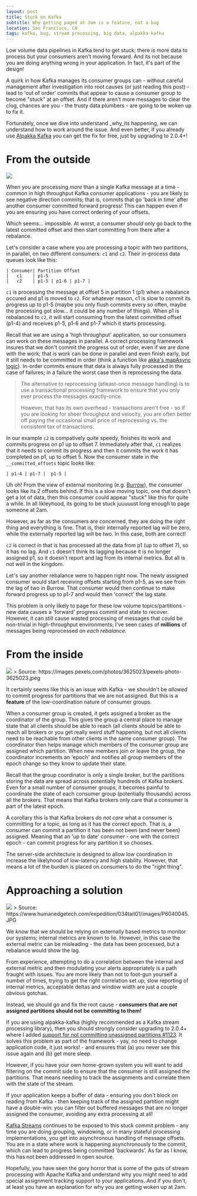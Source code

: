 ```yaml
---
layout: post
title: Stuck on Kafka
subtitle: Why getting paged at 2am is a feature, not a bug
location: San Francisco, CA
tags: kafka, bug, stream processing, big data, alpakka-kafka
---
```


Low volume data pipelines in Kafka tend to get stuck; there is more data to process but your consumers aren't moving forward. And its not because you are doing anything wrong in your application. In fact, it's part of the design!

A quirk in how Kafka manages its consumer groups can - without careful management after investigation into root causes (or just reading this post) - lead to 'out of order' commits that appear to cause a consumer group to become "stuck" at an offset. And if there aren't more messages to clear the clog, chances are you - the trusty data plumbers - are going to be woken up to fix it.

Fortunately, once we dive into understand _why_its happening, we can understand how to work around the issue. And even better, if you already use [Alpakka Kafka](https://doc.akka.io/docs/alpakka-kafka/current/home.html) you can get the fix for free, just by upgrading to 2.0.4+!

# From the outside

<img src="/images/posts/kafka-parallel-perils/bird-looking-in-rear-view-mirror.jpg">

When you are processing _more_ than a single Kafka message at a time - common in high throughput Kafka consumer applications - you are likely to see negative direction commits; that is, commits that go 'back in time' after another consumer committed forward progress! This can happen even if you are ensuring you have correct ordering of your offsets.

Which seems... impossible. At worst, a consumer _should_ only go back to the latest committed offset and then start committing from there after a rebalance.

Let's consider a case where you are processing a topic with two partitions, in parallel, on two different consumers: `c1` and `c2`. Their in-process data queues look like this:

	| Consumer| Partition Offset
	|   c1    | p1-5
	|   c2    | p1-5 | p1-6 | p1-7 |

`c1` is processing the message at offset 5 in partition 1 (p1) when a rebalance occured and p1 is moved to `c2`. For whatever reason, c1 is slow to commit its progress up to p1-5 (maybe you only flush commits every so often, maybe the processing got slow... it could be any number of things). When p1 is rebalanced to `c2`, it will start consuming from the latest committed offset (p1-4) and receives p1-5, p1-6 and p1-7 which it starts processing.

Recall that we are using a 'high throughput' application, so our consumers can work on these messages in parallel. A correct processing framework insures that we don't commit the progress out of order, even if we are done with the work; that is work can be done in parallel and even finish early, but it still needs to be committed in order (think a function like [akka's mapAsync logic](https://doc.akka.io/docs/akka/current/stream/operators/Source-or-Flow/mapAsync.html)). In-order commits ensure that data is always fully processed in the case of failures; in a failure the worst case then is reprocessing the data.

> The alternative to reprocessing (atleast-once message handling) is to use a transactional processing framework to ensure that you only ever process the messages exactly-once.
>
> However, that has its own overhead - transactions aren't free - so if you are looking for sheer throughput and velocity, you are often better off paying the occasional small price of reprocessing vs. the consistent tax of transactions.

In our example `c2` is compatively quite speedy, finishes its work and commits progress on p1 up to offset 7. Immediately after that, `c1` realizes that it needs to commit its progress and then it commits the work it has completed on p1, up to offset 5. Now the consumer state in the `__committed_offsets` topic looks like:

	| p1-4 | p1-7 |  p1-5 |


Uh oh! From the view of external monitoring (e.g. [Burrow](https://github.com/linkedin/Burrow)), the consumer looks like its 2 offsets behind. If this is a slow moving topic, one that doesn't get a lot of data, then this consumer could appear "stuck" like this for quite a while. In all likleyhood, its going to be stuck juuuuust long enough to page someone at 2am.

However, as far as the consumers are concerned, they are doing the right thing and everything is fine. That is, their internally reported lag will be zero, while the externally reported lag will be two. In this case, both are correct!

`c2` is correct in that is has processed all the data from p1 (up to offset 7), so it has no lag. And `c1` doesn't think its lagging because it is no longer assigned p1, so it doesn't report and lag from its internal metrics. But all is not well in the kingdom.

Let's say another rebalance were to happen right now. The newly assigned consumer would start receiving offsets starting from p1-5, as we see from the lag of two in Burrow. That consumer would then continue to make forward progress up to p1-7 and would then 'correct' the lag state.

This problem is only likely to page for these low volume topics/partitions - new data causes a 'forward' progress commit and state to recover. However, it can still cause wasted processing of messages that could be non-trivial in high-throughput environments; I've seen cases of **millions** of messages being reprocessed on _each rebalance_.

# From the inside

<img src="/images/posts/kafka-parallel-perils/looking-out.jpeg">
> Source: https://images.pexels.com/photos/3625023/pexels-photo-3625023.jpeg

It certainly seems like this is an issue with Kafka - we shouldn't be _allowed_ to commit progress for partitions that we are not assigned. But this is a **feature** of the low-coordination nature of consumer groups.

When a consumer group is created, it gets assigned a broker as the coordinator of the group. This gives the group a central place to manage state that all clients should be able to reach (all clients should be able to reach all brokers or you get really weird stuff happening, but not all clients need to be reachable from other clients in the same consumer group). The coordinator then helps manage which members of the consumer group are assigned which partition. When new members join or leave the group, the coordinator increments an 'epoch' and notifies all group members of the epoch change so they know to update their state.

Recall that the group coordinator is only a single broker, but the partitions storing the data are spread across potentially hundreds of Kafka brokers. Even for a small number of consumer groups, it becomes painful to coordinate the state of each consumer group (potentially thousands) across all the brokers. That means that Kafka brokers only care that a consumer is part of the latest epoch.

A corollary this is that Kafka brokers _do not care_ what a consumer is committing for a topic, as long as it has the correct epoch. That is, a consumer can commit a partition it has been not been (and never been) assigned. Meaning that an 'up to date' consumer - one with the correct epoch - can commit progress for any partition it so chooses.

The server-side architecture is designed to allow low coordination in increase the likelyhood of low-latency and high stability. However, that means a lot of the burden is placed on consumers to do the "right thing".


# Approaching a solution

<img src="/images/posts/kafka-parallel-perils/summit.jpeg">
> Source: https://www.humanedgetech.com/expedition/034tait01/images/P6040045.JPG

We _know_ that we should be relying on externally based metrics to monitor our systems; internal metrics are known to lie. However, in this case the external metric can be misleading - the data has been processed, but a rebalance would show the lag.

From experience, attempting to do a correlation between the internal and external metric and then modulating your alerts appropriately is a path fraught with issues. You are more likely than not to foot-gun yourself a number of times, trying to get the right correlation set up; slow reporting of internal metrics, acceptable deltas and window width are just a couple obvious gotchas.

Instead, we should go and fix the root cause - **consumers that are not assigned partitions should not be committing to them!**

If you are using alpakka-kafka (highly recommended as a Kafka stream processing library), then you should strongly consider upgrading to 2.0.4+ where I added [support for not committing unassigned partitions #1123](https://github.com/akka/alpakka-kafka/pull/1123). It solves this problem as part of the framework - yay, no need to change application code, it just works! - and ensures that (a) you never see this issue again and (b) get more sleep.

However, if you have your own home-grown system you will want to add filtering on the commit side to ensure that the consumer is still assigned the partitions. That means needing to track the assignments and correlate them with the state of the stream.

If your application keeps a buffer of data - ensuring you don't block on reading from Kafka - then keeping track of the assigned partition might have a double-win: you can filter out buffered messages that are no longer assigned the consumer, avoiding any extra processing at all!

[Kafka Streams](https://kafka.apache.org/26/documentation/streams/) continues to be exposed to this stuck commit problem - any time you are doing grouping, windowing, or in many stateful processing implementations, you get into asynchronous handling of message offsets. You are in a state where work is happening asynchronously to the commit, which can lead to progress being committed 'backwards'. As far as I know, this has not been addressed in open source.

Hopefully, you have seen the gory horror that is some of the guts of stream processing with Apache Kafka and understand why you might need to add special assignment tracking support to your applications. And if you don't, at least you have an explanation for why you are getting woken up at 2am.

